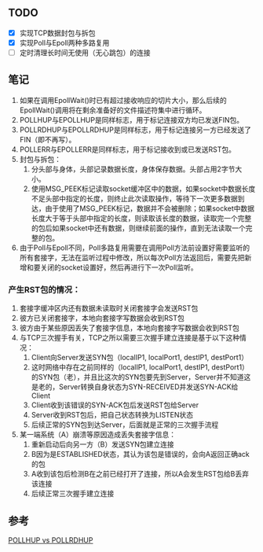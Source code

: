 ## TODO
- [x] 实现TCP数据封包与拆包
- [x] 实现Poll与Epoll两种多路复用
- [ ] 定时清理长时间无使用（无心跳包）的连接

## 笔记
1. 如果在调用EpollWait()时已有超过接收响应的切片大小，那么后续的EpollWait()调用将在剩余准备好的文件描述符集中进行循环。
2. POLLHUP与EPOLLHUP是同样标志，用于标记连接双方均已发送FIN包。
3. POLLRDHUP与EPOLLRDHUP是同样标志，用于标记连接另一方已经发送了FIN（即不再写）。
4. POLLERR与EPOLLERR是同样标志，用于标记接收到或已发送RST包。
5. 封包与拆包：
   1.  分头部与身体，头部记录数据长度，身体保存数据。头部占用2字节大小。
   2.  使用MSG_PEEK标记读取socket缓冲区中的数据，如果socket中数据长度不足头部中指定的长度，则终止此次读取操作，等待下一次更多数据到达，由于使用了MSG_PEEK标记，数据并不会被删除；如果socket中数据长度大于等于头部中指定的长度，则读取该长度的数据，读取完一个完整的包后如果socket中还有数据，则继续前面的操作，直到无法读取一个完整的包。
6. 由于Poll与Epoll不同，Poll多路复用需要在调用Poll方法前设置好需要监听的所有套接字，无法在监听过程中修改，所以每次Poll方法返回后，需要先把新增和要关闭的socket设置好，然后再进行下一次Poll监听。
### 产生RST包的情况：
1. 套接字缓冲区内还有数据未读取时关闭套接字会发送RST包
2. 彼方已关闭套接字，本地向套接字写数据会收到RST包
3. 彼方由于某些原因丢失了套接字信息，本地向套接字写数据会收到RST包
4. 与TCP三次握手有关，TCP之所以需要三次握手建立连接是基于以下这种情况：
   1. Client向Server发送SYN包（localIP1, localPort1, destIP1, destPort1）
   2. 这时网络中存在之前同样的（localIP1, localPort1, destIP1, destPort1）的SYN包（老），并且比这次的SYN包要先到Server，Server并不知道这是老的，Server转换自身状态为SYN-RECEIVED并发送SYN-ACK给Client
   3. Client收到该错误的SYN-ACK包后发送RST包给Server
   4. Server收到RST包后，把自己状态转换为LISTEN状态
   5. 后续正常的SYN包到达Server，后面就是正常的三次握手流程
5. 某一端系统（A）崩溃等原因造成丢失套接字信息：
   1. 重新启动后向另一方（B）发送SYN包建立连接
   2. B因为是ESTABLISHED状态，其认为该包是错误的，会向A返回正确ack的包
   3. A收到该包后检测B在之前已经打开了连接，所以A会发生RST包给B丢弃该连接
   4. 后续正常三次握手建立连接

## 参考
[POLLHUP vs POLLRDHUP](https://stackoverflow.com/questions/56177060/pollhup-vs-pollrdhup)